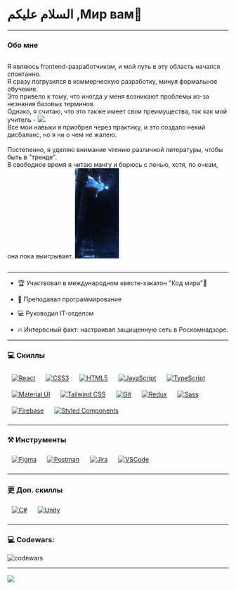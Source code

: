 # <div align="left"> السلام عليكم ,Мир вам👋</div>

---

### Обо мне
<div style="display: flex">
<p>
Я являюсь frontend-разработчиком, и мой путь в эту область начался спонтанно.
<br>
Я сразу погрузился в коммерческую разработку, минуя формальное обучение.
<br>
Это привело к тому, что иногда у меня возникают проблемы из-за незнания базовых терминов.
<br>
Однако, я считаю, что это также имеет свои преимущества, так как мой учитель - <img src="https://www.vectorlogo.zone/logos/google/google-ar21.svg" width="30px">.
<br>
Все мои навыки я приобрел через практику, и это создало некий дисбаланс, но я ни о чем не жалею.
<br>
<br>
Постепенно, я уделяю внимание чтению различной литературы, чтобы быть в "тренде".
<br>
В свободное время я читаю мангу и борюсь с ленью, хотя, по очкам, она пока выигрывает. 
<img hight="300" width="100" alt="JPG" src="https://github.com/AmalDoskhoev/AmalDoskhoev/raw/main/assets/logo.jpg">
</p>
</div>

---

- 🏆 Участвовал в международном квесте-хакатон "Код мира"🚀  
  
- 🏫 Преподавал программирование  

- 💻 Руководил IT-отделом  
  
- 🔥 Интересный факт: настраивал защищенную сеть в Роскомнадзоре.  

---

### 💻 Скиллы
<div align="left">  
<a href="https://reactjs.org/" target="_blank"><img style="margin: 10px" src="https://profilinator.rishav.dev/skills-assets/react-original-wordmark.svg" alt="React" height="50" /></a>  
<a href="https://www.w3schools.com/css/" target="_blank"><img style="margin: 10px" src="https://profilinator.rishav.dev/skills-assets/css3-original-wordmark.svg" alt="CSS3" height="50" /></a>  
<a href="https://en.wikipedia.org/wiki/HTML5" target="_blank"><img style="margin: 10px" src="https://profilinator.rishav.dev/skills-assets/html5-original-wordmark.svg" alt="HTML5" height="50" /></a>  
<a href="https://www.javascript.com/" target="_blank"><img style="margin: 10px" src="https://profilinator.rishav.dev/skills-assets/javascript-original.svg" alt="JavaScript" height="50" /></a>  
<a href="https://www.typescriptlang.org/" target="_blank"><img style="margin: 10px" src="https://profilinator.rishav.dev/skills-assets/typescript-original.svg" alt="TypeScript" height="50" /></a>  
<a href="https://mui.com/" target="_blank"><img style="margin: 10px" src="https://profilinator.rishav.dev/skills-assets/mui.png" alt="Material UI" height="50" /></a>  
<a href="https://www.tailwindcss.com/" target="_blank"><img style="margin: 10px" src="https://profilinator.rishav.dev/skills-assets/tailwindcss.svg" alt="Tailwind CSS" height="50" /></a>  
<a href="https://github.com/" target="_blank"><img style="margin: 10px" src="https://profilinator.rishav.dev/skills-assets/git-scm-icon.svg" alt="Git" height="50" /></a>  
<a href="https://redux.js.org/" target="_blank"><img style="margin: 10px" src="https://profilinator.rishav.dev/skills-assets/redux-original.svg" alt="Redux" height="50" /></a>  
<a href="https://sass-lang.com/" target="_blank"><img style="margin: 10px" src="https://profilinator.rishav.dev/skills-assets/sass-original.svg" alt="Sass" height="50" /></a>  
<a href="https://firebase.google.com/" target="_blank"><img style="margin: 10px" src="https://profilinator.rishav.dev/skills-assets/firebase.png" alt="Firebase" height="50" /></a>  
<a href="https://styled-components.com/" target="_blank"><img style="margin: 10px" src="https://profilinator.rishav.dev/skills-assets/styled-components.png" alt="Styled Components" height="50" /></a>  
</div>

---

### ⚒ Инструменты  
<div align="left">  
<a href="https://www.figma.com/" target="_blank"><img style="margin: 10px" src="https://profilinator.rishav.dev/skills-assets/figma-icon.svg" alt="Figma" height="50" /></a>
<a href="https://www.postman.com/" target="_blank"><img style="margin: 10px" src="https://www.vectorlogo.zone/logos/getpostman/getpostman-icon.svg" alt="Postman" height="50" /></a> 
<a href="https://www.atlassian.com/" target="_blank"><img style="margin: 10px" src="https://www.vectorlogo.zone/logos/atlassian_jira/atlassian_jira-icon.svg" alt="Jira" height="50" /></a>
<a href="https://code.visualstudio.com/" target="_blank"><img style="margin: 10px" src="https://www.vectorlogo.zone/logos/visualstudio_code/visualstudio_code-icon.svg" alt="VSCode" height="50" /></a>
</div>

---

### 更 Доп. скиллы  
<div align="left">  
<a href="https://docs.microsoft.com/en-us/dotnet/csharp/" target="_blank"><img style="margin: 10px" src="https://profilinator.rishav.dev/skills-assets/csharp-original.svg" alt="C#" height="50" /></a>  
<a href="https://unity.com/" target="_blank"><img style="margin: 10px" src="https://profilinator.rishav.dev/skills-assets/unity.png" alt="Unity" height="50" /></a>  
</div>

---

### 💻 Codewars:
![codewars](https://www.codewars.com/users/AmalDoskhoev/badges/large)

---

<div align="left">
<img src="https://komarev.com/ghpvc/?username=AmalDoskhoev&&style=flat-square" align="center" />
</div>  
